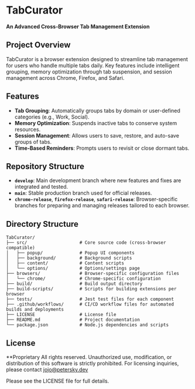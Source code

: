 # TabCurator

**An Advanced Cross-Browser Tab Management Extension**

## Project Overview

TabCurator is a browser extension designed to streamline tab management for users who handle multiple tabs daily. Key features include intelligent grouping, memory optimization through tab suspension, and session management across Chrome, Firefox, and Safari.

## Features

- **Tab Grouping**: Automatically groups tabs by domain or user-defined categories (e.g., Work, Social).
- **Memory Optimization**: Suspends inactive tabs to conserve system resources.
- **Session Management**: Allows users to save, restore, and auto-save groups of tabs.
- **Time-Based Reminders**: Prompts users to revisit or close dormant tabs.

## Repository Structure

- **`develop`**: Main development branch where new features and fixes are integrated and tested.
- **`main`**: Stable production branch used for official releases.
- **`chrome-release`**, **`firefox-release`**, **`safari-release`**: Browser-specific branches for preparing and managing releases tailored to each browser.

## Directory Structure

```plaintext
TabCurator/
├── src/                    # Core source code (cross-browser compatible)
│   ├── popup/              # Popup UI components
│   ├── background/         # Background scripts
│   ├── content/            # Content scripts
│   └── options/            # Options/settings page
├── browsers/               # Browser-specific configuration files
│   └── chrome/             # Chrome-specific configuration
├── build/                  # Build output directory
├── build-scripts/          # Scripts for building extensions per browser
├── tests/                  # Jest test files for each component
├── .github/workflows/      # CI/CD workflow files for automated builds and deployments
├── LICENSE                 # License file
├── README.md               # Project documentation
└── package.json            # Node.js dependencies and scripts
```

## License

**Proprietary
All rights reserved. Unauthorized use, modification, or distribution of this software is strictly prohibited. For licensing inquiries, please contact <jojo@petersky.dev>

Please see the LICENSE file for full details.

